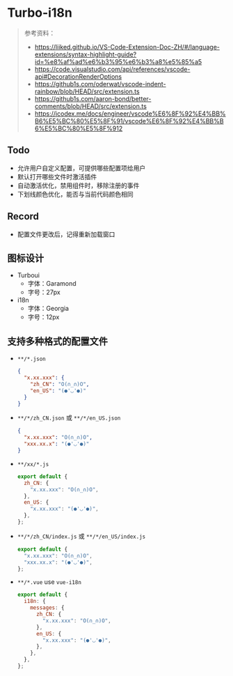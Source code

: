 # Turbo-i18n

> 参考资料：
>
> - https://liiked.github.io/VS-Code-Extension-Doc-ZH/#/language-extensions/syntax-highlight-guide?id=%e8%af%ad%e6%b3%95%e6%b3%a8%e5%85%a5
> - https://code.visualstudio.com/api/references/vscode-api#DecorationRenderOptions
> - https://github1s.com/oderwat/vscode-indent-rainbow/blob/HEAD/src/extension.ts
> - https://github1s.com/aaron-bond/better-comments/blob/HEAD/src/extension.ts
> - https://icodex.me/docs/engineer/vscode%E6%8F%92%E4%BB%B6%E5%BC%80%E5%8F%91/vscode%E6%8F%92%E4%BB%B6%E5%BC%80%E5%8F%912

## Todo

- 允许用户自定义配置，可提供哪些配置项给用户
- 默认打开哪些文件时激活插件
- 自动激活优化，禁用组件时，移除注册的事件
- 下划线颜色优化，能否与当前代码颜色相同

## Record

- 配置文件更改后，记得重新加载窗口

## 图标设计

- Turboui
  - 字体：Garamond
  - 字号：27px
- i18n
  - 字体：Georgia
  - 字号：12px

## 支持多种格式的配置文件

- `**/*.json`

  ```json
  {
    "x.xx.xxx": {
      "zh_CN": "O(∩_∩)O",
      "en_US": "(●'◡'●)"
    }
  }
  ```

- `**/*/zh_CN.json` 或 `**/*/en_US.json`

  ```json
  {
    "x.xx.xxx": "O(∩_∩)O",
    "xxx.xx.x": "(●'◡'●)"
  }
  ```

- `**/xx/*.js`

  ```js
  export default {
    zh_CN: {
      "x.xx.xxx": "O(∩_∩)O",
    },
    en_US: {
      "x.xx.xxx": "(●'◡'●)",
    },
  };
  ```

- `**/*/zh_CN/index.js` 或 `**/*/en_US/index.js`

  ```js
  export default {
    "x.xx.xxx": "O(∩_∩)O",
    "xxx.xx.x": "(●'◡'●)",
  };
  ```

- `**/*.vue` use `vue-i18n`

  ```js
  export default {
    i18n: {
      messages: {
        zh_CN: {
          "x.xx.xxx": "O(∩_∩)O",
        },
        en_US: {
          "x.xx.xxx": "(●'◡'●)",
        },
      },
    },
  };
  ```

